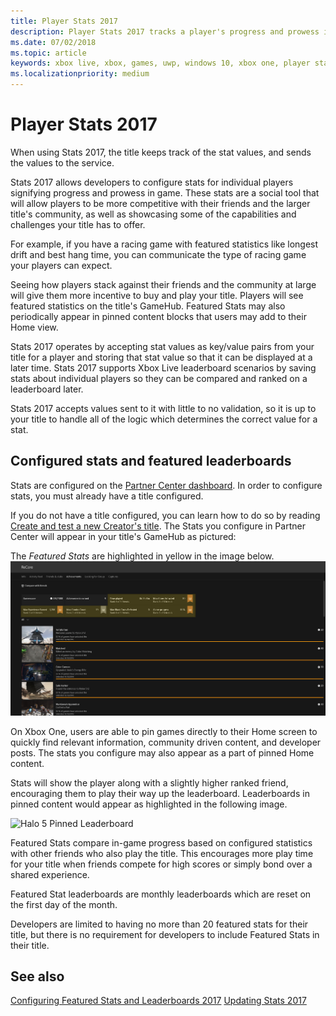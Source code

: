 ```yaml
---
title: Player Stats 2017 
description: Player Stats 2017 tracks a player's progress and prowess in a game. With Player Stats 2017, your game owns and maintains the stats, and sends the stat values to the server for display upon request.
ms.date: 07/02/2018
ms.topic: article
keywords: xbox live, xbox, games, uwp, windows 10, xbox one, player stats, leaderboards, stats 2017
ms.localizationpriority: medium
---
```


# Player Stats 2017

When using Stats 2017, the title keeps track of the stat values, and sends the values to the service.

Stats 2017 allows developers to configure stats for individual players signifying progress and prowess in game.
These stats are a social tool that will allow players to be more competitive with their friends and the larger title's community, as well as showcasing some of the capabilities and challenges your title has to offer.

For example, if you have a racing game with featured statistics like longest drift and best hang time, you can communicate the type of racing game your players can expect.

Seeing how players stack against their friends and the community at large will give them more incentive to buy and play your title.
Players will see featured statistics on the title's GameHub.
Featured Stats may also periodically appear in pinned content blocks that users may add to their Home view.

Stats 2017 operates by accepting stat values as key/value pairs from your title for a player and storing that stat value so that it can be displayed at a later time.
Stats 2017 supports Xbox Live leaderboard scenarios by saving stats about individual players so they can be compared and ranked on a leaderboard later.

Stats 2017 accepts values sent to it with little to no validation, so it is up to your title to handle all of the logic which determines the correct value for a stat.


## Configured stats and featured leaderboards

Stats are configured on the [Partner Center dashboard](https://partner.microsoft.com/dashboard/windows/overview).
In order to configure stats, you must already have a title configured.

If you do not have a title configured, you can learn how to do so by reading [Create and test a new Creator's title](../get-started-with-creators/create-and-test-a-new-creators-title.md).
The Stats you configure in Partner Center will appear in your title's GameHub as pictured:

The *Featured Stats* are highlighted in yellow in the image below.
![Official Club Page Social Leaderboard](../images/omega/gamehub_featuredstats.png)

On Xbox One, users are able to pin games directly to their Home screen to quickly find relevant information, community driven content, and developer posts.
The stats you configure may also appear as a part of pinned Home content.

Stats will show the player along with a slightly higher ranked friend, encouraging them to play their way up the leaderboard.
Leaderboards in pinned content would appear as highlighted in the following image.

![Halo 5 Pinned Leaderboard](../images/stats/Halo_5_Pinned_Leaderboard.png)

Featured Stats compare in-game progress based on configured statistics with other friends who also play the title.
This encourages more play time for your title when friends compete for high scores or simply bond over a shared experience.

Featured Stat leaderboards are monthly leaderboards which are reset on the first day of the month.

Developers are limited to having no more than 20 featured stats for their title, but there is no requirement for developers to include Featured Stats in their title.


## See also

[Configuring Featured Stats and Leaderboards 2017](../configure-xbl/dev-center/featured-stats-and-leaderboards.md)
[Updating Stats 2017](player-stats-updating.md)
